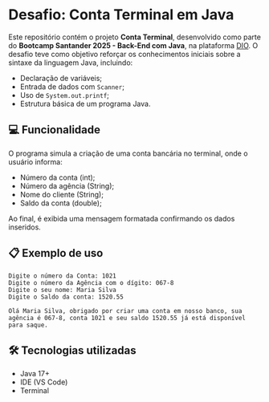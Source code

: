 # Desafio: Conta Terminal em Java

Este repositório contém o projeto **Conta Terminal**, desenvolvido como parte do **Bootcamp Santander 2025 - Back-End com Java**, na plataforma [DIO](https://www.dio.me/). O desafio teve como objetivo reforçar os conhecimentos iniciais sobre a sintaxe da linguagem Java, incluindo:

- Declaração de variáveis;
- Entrada de dados com `Scanner`;
- Uso de `System.out.printf`;
- Estrutura básica de um programa Java.

## 💻 Funcionalidade

O programa simula a criação de uma conta bancária no terminal, onde o usuário informa:

- Número da conta (int);
- Número da agência (String);
- Nome do cliente (String);
- Saldo da conta (double);

Ao final, é exibida uma mensagem formatada confirmando os dados inseridos.

## 📋 Exemplo de uso

```
Digite o número da Conta: 1021
Digite o número da Agência com o dígito: 067-8
Digite o seu nome: Maria Silva
Digite o Saldo da conta: 1520.55

Olá Maria Silva, obrigado por criar uma conta em nosso banco, sua agência é 067-8, conta 1021 e seu saldo 1520.55 já está disponível para saque.
```

## 🛠️ Tecnologias utilizadas

- Java 17+
- IDE (VS Code)
- Terminal
